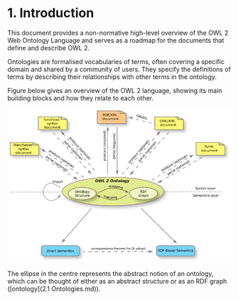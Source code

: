# 1. Introduction
This document provides a non-normative high-level overview of the OWL 2 Web Ontology Language and serves as a roadmap for the documents that define and describe OWL 2.

Ontologies are formalised vocabularies of terms, often covering a specific domain and shared by a community of users. They specify the definitions of terms by describing their relationships with other terms in the ontology. 

Figure below gives an overview of the OWL 2 language, showing its main building blocks and how they relate to each other.  <br>

![owl2 structure](https://github.com/JKChang2015/My_library/raw/master/Notes%20pics/OWL2%20structure.png)

The ellipse in the centre represents the abstract notion of an ontology, which can be thought of either as an abstract structure or as an RDF graph ([ontology](2.1 Ontologies.md)).
